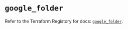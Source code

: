 # `google_folder`

Refer to the Terraform Registory for docs: [`google_folder`](https://registry.terraform.io/providers/hashicorp/google-beta/4.62.1/docs/resources/google_folder).
